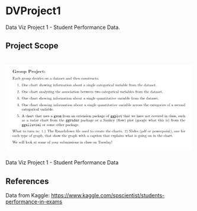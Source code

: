 # DVProject1
Data Viz Project 1 - Student Performance Data. 

## Project Scope
![proj-scope](imgs/Project-Scope.png)
=======
Data Viz Project 1 - Student Performance Data

## References
Data from Kaggle: https://www.kaggle.com/spscientist/students-performance-in-exams

